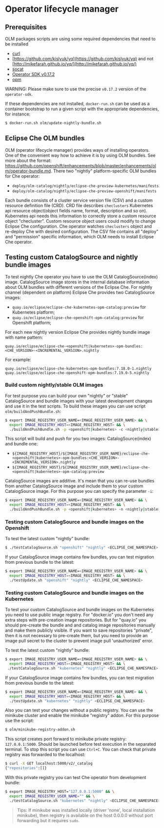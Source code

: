 # Operator lifecycle manager

## Prerequisites

OLM packages scripts are using some required dependencies that need to be installed
 - [curl](https://curl.haxx.se/)
 - [https://github.com/kislyuk/yq](https://github.com/kislyuk/yq) and not [http://mikefarah.github.io/yq/](http://mikefarah.github.io/yq/)
 - [socat](http://www.dest-unreach.org/socat/)
 - [Operator SDK v0.17.2](https://github.com/operator-framework/operator-sdk/blob/v0.10.0/doc/user/install-operator-sdk.md)
 - [opm](https://github.com/operator-framework/operator-registry/releases/tag/v1.15.1)

WARNING: Please make sure to use the precise `v0.17.2` version of the `operator-sdk`.

If these dependencies are not installed, `docker-run.sh` can be used as a container bootstrap to run a given script with the appropriate dependencies, for instance:

```bash
$ docker-run.sh olm/update-nightly-bundle.sh
```

## Eclipse Che OLM bundles

OLM (operator lifecycle manager) provides ways of installing operators. One of the convenient way how to achieve it is by using OLM bundles. See more about the format: https://github.com/openshift/enhancements/blob/master/enhancements/olm/operator-bundle.md. There two "nightly" platform-specific OLM bundles for Сhe operator:

- `deploy/olm-catalog/nightly/eclipse-che-preview-kubernetes/manifests`
- `deploy/olm-catalog/nightly/eclipse-che-preview-openshift/manifests`

Each bundle consists of a cluster service version file (CSV) and a custom resource definition file (CRD). CRD file describes `checlusters` Kubernetes api resource object(object fields name, format, description and so on). Kubernetes api needs this information to correctly store a custom resource object "checluster". Custom resource object users could modify to change Eclipse Che configuration. Che operator watches `checlusters` object and re-deploy Che with desired configuration. The CSV file contains all "deploy" and "permission" specific information, which OLM needs to install Eclipse Che operator.

## Testing custom CatalogSource and nightly bundle images

To test nightly Che operator you have to use the OLM CatalogSource(index) image.
CatalogSource image stores in the internal database information about OLM bundles with different versions of the Eclipse Che. For nightly channel (dependent on platform) Eclipse Che provides two CatalogSource images:

 - `quay.io/eclipse/eclipse-che-kubernetes-opm-catalog:preview` for Kubernetes platform;
 - `quay.io/eclipse/eclipse-che-openshift-opm-catalog:preview` for Openshift platform;

For each new nightly version Eclipse Che provides nightly bundle image with name pattern:

`quay.io/eclipse/eclipse-che-<openshift|kubernetes>-opm-bundles:<CHE_VERSION>-<INCREMENTAL_VERSION>.nightly`

For example:

```
quay.io/eclipse/eclipse-che-kubernetes-opm-bundles:7.18.0-1.nightly
quay.io/eclipse/eclipse-che-openshift-opm-bundles:7.19.0-5.nightly
```

### Build custom nightly/stable OLM images

For test purpose you can build your own "nightly" or "stable" CatalogSource and bundle images
with your latest development changes and use it in the test scripts. To build these images you can use script `olm/buildAndPushBundle.sh`:

```bash
$ export IMAGE_REGISTRY_USER_NAME=<IMAGE_REGISTRY_USER_NAME> && \
  export IMAGE_REGISTRY_HOST=<IMAGE_REGISTRY_HOST> && \
  ./buildAndPushBundle.sh -p <openshift|kubernetes> -c <nightly|stable> -i <FROM-INDEX-IMAGE>
```

This script will build and push for you two images: CatalogSource(index) and bundle one:

* `${IMAGE_REGISTRY_HOST}/${IMAGE_REGISTRY_USER_NAME}/eclipse-che-<openshift|kubernetes>-opm-bundles:<CHE_VERSION>-<INCREMENTAL_VERSION>.nightly`
* `${IMAGE_REGISTRY_HOST}/${IMAGE_REGISTRY_USER_NAME}/eclipse-che-<openshift|kubernetes>-opm-catalog:preview`

CatalogSource images are additive. It's mean that you can re-use bundles from another CatalogSource image and include them to your custom CatalogSource image. For this purpose you can specify the parameter `-i`:

```bash
$ export IMAGE_REGISTRY_USER_NAME=<IMAGE_REGISTRY_USER_NAME> && \
  export IMAGE_REGISTRY_HOST=<IMAGE_REGISTRY_HOST> && \
  ./buildAndPushBundle.sh -p <openshift|kubernetes> -n <nightly|stable> -i <FROM-INDEX-IMAGE>
```

### Testing custom CatalogSource and bundle images on the Openshift

To test the latest custom "nightly" bundle:

```bash
$ ./testCatalogSource.sh "openshift" "nightly" <ECLIPSE_CHE_NAMESPACE>
```

If your CatalogSource image contains few bundles, you can test migration from previous bundle to the latest:

```bash
$ export IMAGE_REGISTRY_USER_NAME=<IMAGE_REGISTRY_USER_NAME> && \
  export IMAGE_REGISTRY_HOST=<IMAGE_REGISTRY_HOST> && \
  ./testUpdate.sh "openshift" "nightly" <ECLIPSE_CHE_NAMESPACE>
```

### Testing custom CatalogSource and bundle images on the Kubernetes

To test your custom CatalogSource and bundle images on the Kubernetes you need to use public image registry. For "docker.io" you don't need any extra steps with pre-creation image repositories. But for "quay.io" you should pre-create the bundle and and catalog image repositories manually and make them publicly visible. If you want to save repositories "private", then it is not necessary to pre-create them, but you need to provide an image pull secret to the cluster to prevent image pull 'unauthorized' error.

To test the latest custom "nightly" bundle:

```bash
$ export IMAGE_REGISTRY_USER_NAME=<IMAGE_REGISTRY_USER_NAME> && \
  export IMAGE_REGISTRY_HOST=<IMAGE_REGISTRY_HOST> && \
 ./testCatalogSource.sh "kubernetes" "nightly" <ECLIPSE_CHE_NAMESPACE>
```

If your CatalogSource image contains few bundles, you can test migration from previous bundle to the latest:

```bash
$ export IMAGE_REGISTRY_USER_NAME=<IMAGE_REGISTRY_USER_NAME> && \
  export IMAGE_REGISTRY_HOST=<IMAGE_REGISTRY_HOST> && \
  ./testUpdate.sh "kubernetes" "nightly" <ECLIPSE_CHE_NAMESPACE>
```

Also you can test your changes without a public registry. You can use the minikube cluster and enable the minikube "registry" addon. For this purpose use the script:

```bash
$ olm/minikube-registry-addon.sh
```

This script creates port forward to minikube private registry: `127.0.0.1:5000`. Should be launched before test execution in the separated terminal. To stop this script you can use `Ctrl+C`. You can check that private registry was forwarded to the localhost:

```bash
$ curl -X GET localhost:5000/v2/_catalog
{"repositories":[]}
```

With this private registry you can test Che operator from development bundle:

```bash
$ export IMAGE_REGISTRY_HOST="127.0.0.1:5000" && \
  export IMAGE_REGISTRY_USER_NAME="" && \
  ./testCatalogSource.sh "kubernetes" "nightly" <ECLIPSE_CHE_NAMESPACE>
```

> Tips: If minikube was installed locally (driver 'none', local installation minikube), then registry is available on the host 0.0.0.0 without port forwarding but it requires `sudo`.
